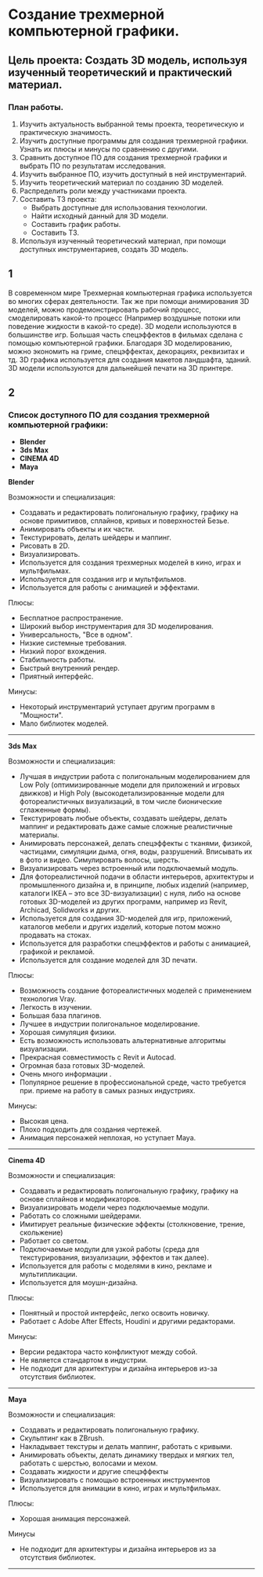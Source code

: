# Создание трехмерной компьютерной графики.

## Цель проекта:  Создать 3D модель, используя изученный теоретический и практический материал.

### План работы.
1. Изучить актуальность выбранной темы проекта, теоретическую и практическую значимость.
2. Изучить доступные программы для создания трехмерной графики. Узнать их плюсы и минусы по сравнению с другими.
3. Сравнить доступное ПО для создания трехмерной графики и выбрать ПО по результатам исследования.
4. Изучить выбранное ПО, изучить доступный в ней инструментарий. 
5. Изучить теоретический материал по созданию 3D моделей.
6. Распределить роли между участниками проекта.
7. Составить ТЗ проекта:
    * Выбрать доступные для использования технологии.
    * Найти исходный данный для 3D модели.
    * Составить график работы.
    * Составить ТЗ.
1. Используя изученный теоретический материал, при помощи доступных инструментариев, создать 3D модель.
##                                         1
В современном мире Трехмерная компьютерная графика используется во многих сферах деятельности. Так же при помощи анимирования 3D моделей, можно продемонстрировать рабочий процесс, смоделировать какой-то процесс (Например воздушные потоки или поведение жидкости в какой-то среде). 3D модели используются в большинстве игр. Большая часть спецэффектов в фильмах сделана с помощью компьютерной графики. Благодаря 3D моделированию, можно экономить на гриме, спецэффектах, декорациях, реквизитах и тд. 3D графика используется для создания макетов ландшафта, зданий. 3D модели используются для дальнейшей печати на 3D принтере.

## 2

### Список доступного ПО для создания трехмерной компьютерной графики: 
- **Blender**
- **3ds Max**
- **CINEMA 4D**
- **Maya**

**Blender**

Возможности и специализация:
- Создавать и редактировать полигональную графику, графику на основе примитивов, сплайнов, кривых и поверхностей Безье.
- Анимировать объекты и их части.
- Текстурировать, делать шейдеры и маппинг.
- Рисовать в 2D.
- Визуализировать.
- Используется для создания трехмерных моделей в кино, играх и мультфильмах.
- Используется для создания игр и мультфильмов.
- Используется для работы с анимацией и эффектами.

Плюсы:
- Бесплатное распространение.
- Широкий выбор инструментария для 3D моделирования.
- Универсальность, "Все в одном".
- Низкие системные требования.
- Низкий порог вхождения.
- Стабильность работы.
- Быстрый внутренний рендер.
- Приятный интерфейс.

Минусы:
- Некоторый инструментарий уступает другим программ в "Мощности".
- Мало библиотек моделей.
***


**3ds Max**


Возможности и специализация:
- Лучшая в индустрии работа с полигональным моделированием для Low Poly (оптимизированные модели для приложений и игровых движков) и High Poly (высокодетализированные модели для фотореалистичных визуализаций, в том числе бионические сглаженные формы).
- Текстурировать любые объекты, создавать шейдеры, делать маппинг и редактировать даже самые сложные реалистичные материалы.
- Анимировать персонажей, делать спецэффекты с тканями, физикой, частицами, симуляции дыма, огня, воды, разрушений. Вписывать их в фото и видео. Симулировать волосы, шерсть.
- Визуализировать через встроенный или подключаемый модуль.
- Для фотореалистичной подачи в области интерьеров, архитектуры и промышленного дизайна и, в принципе, любых изделий (например, каталоги IKEA – это все 3D-визуализации) c нуля, либо на основе готовых 3D-моделей из других программ, например из Revit, Archicad, Solidworks и других.
- Используется для создания 3D-моделей для игр, приложений, каталогов мебели и других изделий, которые потом можно продавать на стоках.
- Используется для разработки спецэффектов и работы с анимацией, графикой и рекламой.
- Используется для создание моделей для 3D печати.

Плюсы:
- Возможность создание фотореалистичных моделей c применением технология Vray.
- Легкость в изучении.
- Большая база плагинов.
- Лучшее в индустрии полигональное моделирование.
- Хорошая симуляция физики.
- Есть возможность использовать альтернативные алгоритмы визуализации.
- Прекрасная совместимость с Revit и Autocad.
- Огромная база готовых 3D-моделей.
- Очень много информации .
- Популярное решение в профессиональной среде, часто требуется при. приеме на работу в самых разных индустриях.


Минусы:
- Высокая цена.
- Плохо подходить для создания чертежей.
- Анимация персонажей неплохая, но уступает Maya.
***


**Cinema 4D**


Возможности и специализация:
- Создавать и редактировать полигональную графику, графику на основе сплайнов и модификаторов.
- Визуализировать модели через подключаемые модули.
- Работать со сложными шейдерами.
- Имитирует реальные физические эффекты (столкновение, трение, скольжение)
- Работает со светом.
- Подключаемые модули для узкой работы (среда для текстурирования, визуализации, эффектов и так далее).
- Используется для работы с моделями в кино, рекламе и мультипликации.
- Используется для моушн-дизайна.

Плюсы:
- Понятный и простой интерфейс, легко освоить новичку.
- Работает с Adobe After Effects, Houdini и другими редакторами.

Минусы:
- Версии редактора часто конфликтуют между собой.
- Не является стандартом в индустрии.
- Не подходит для архитектуры и дизайна интерьеров из-за отсутствия библиотек.
***


**Maya**


Возможности и специализация:
- Создавать и редактировать полигональную графику.
- Скульптинг как в ZBrush.
- Накладывает текстуры и делать маппинг, работать с кривыми.
- Анимировать объекты, делать динамику твердых и мягких тел, работать с шерстью, волосами и мехом.
- Создавать жидкости и другие спецэффекты
- Визуализировать с помощью встроенных инструментов
- Используется для анимации в кино, играх и мультфильмах.

Плюсы: 
- Хорошая анимация персонажей.

Минусы
- Не подходит для архитектуры и дизайна интерьеров из за отсутствия библиотек.
***
		
		

